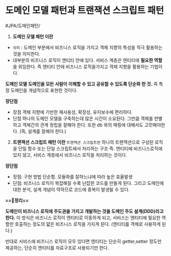 # 도메인 모델 패턴과 트랜잭션 스크립트 패턴

#JPA/도메인패턴/

1. **도메인 모델 패턴 이란**
- `의미` : 도메인 부분에서 비즈니스 로직을 가지고 객체 지향의 특성을 적극 활용하는 것을 의미한다. 
- 대부분의 비즈니스 로직이 엔티티 안에 있다. 서비스 계층은 엔티티에 **필요한 역할**을 위임한다. 즉 엔티티 안에 비즈니스 로직을가지고 객체 지향을 활용하는 기법이다.

**도메인 모델**
**도메인을 모든 사람이 이해할 수 있고 공유할 수 있도록 단순화 한 것.**
즉 특정 도메인을 개념적으로 표현한 것이다.

**장단점**
- 장점
  객체 지향에 기반한 재사용성, 확장성, 유지보수에 편리하다.
- 단점
  하나의 도메인 모델을 구축하는데 많은 시간이 소요된다. 그만큼 객체를 판별하고 객체간의 관계 정립을 잘해야 한다. 또한 db 와의 매핑에 대해서도 고민해야한다.
  (즉, 설계를 잘해야 한다.)

2. **트랜잭션 스크립트 패턴 이란**
`트랜잭션 스크립트란`  하나의 트랜잭션으로 구성된 로직을 단일 함수 또는 단일 스크립트에서 처리하는 구조 즉. 엔티티에 비즈니스로직에 있지 않고, 서비스 계층에서 비즈니스 로직을 처리하는 것이다.

**장단점**
- 장점: 구현 방법 단순함. 모듈화를 잘하느냐에 따라 높은 효율발생
- 단점: 비즈니스 로직이 복잡해질 수록 난잡한 코드를 만들게 된다. 그리고 도메인에 대한 분석, 설계 개념이 약하므로 코드에 중복이 발생될 수 있다.

**==🔴정리==**

**도메인이 비즈니스 로직에 주도권을 가지고 개발하는 것을 도메인 주도 설계(DDD)라고 한다.**
이 방식은 비즈니스 로직이 엔티티로 이동하게 되고, 서비스는 엔티티에 필요한 역할만 호출하는 정도의 얇은 비즈니스 로직을 가지게 된다.
(엔티티를 객체로 사용하게 된다.)

반대로 서비스에 비즈니스 로직이 모두 있다면 엔티티는 단순히 getter,setter 정도만 제공하는, 단순히 엔티티를 자료구조로 사용되기만 한다.